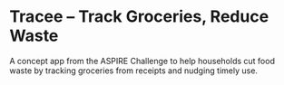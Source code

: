 # Tracee – Track Groceries, Reduce Waste
A concept app from the ASPIRE Challenge to help households cut food waste by tracking groceries from receipts and nudging timely use.
